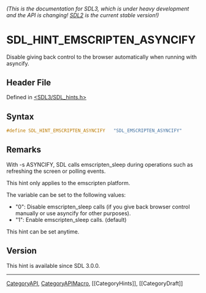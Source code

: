 ###### (This is the documentation for SDL3, which is under heavy development and the API is changing! [SDL2](https://wiki.libsdl.org/SDL2/) is the current stable version!)
# SDL_HINT_EMSCRIPTEN_ASYNCIFY

Disable giving back control to the browser automatically when running with asyncify.

## Header File

Defined in [<SDL3/SDL_hints.h>](https://github.com/libsdl-org/SDL/blob/main/include/SDL3/SDL_hints.h)

## Syntax

```c
#define SDL_HINT_EMSCRIPTEN_ASYNCIFY   "SDL_EMSCRIPTEN_ASYNCIFY"
```

## Remarks

With -s ASYNCIFY, SDL calls emscripten_sleep during operations such as
refreshing the screen or polling events.

This hint only applies to the emscripten platform.

The variable can be set to the following values:

- "0": Disable emscripten_sleep calls (if you give back browser control
  manually or use asyncify for other purposes).
- "1": Enable emscripten_sleep calls. (default)

This hint can be set anytime.

## Version

This hint is available since SDL 3.0.0.

----
[CategoryAPI](CategoryAPI), [CategoryAPIMacro](CategoryAPIMacro), [[CategoryHints]], [[CategoryDraft]]
<!-- #See the Style Guide for instructions on editing the footer. -->


